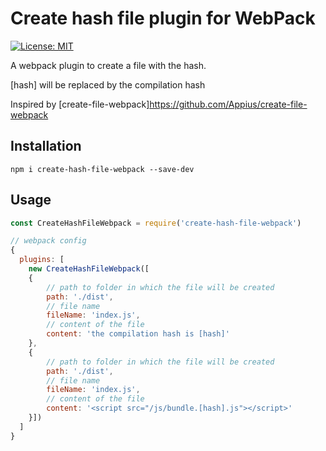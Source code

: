 # Create hash file plugin for WebPack
[![License: MIT](https://img.shields.io/badge/License-MIT-blue.svg)](https://opensource.org/licenses/MIT)

A webpack plugin to create a file with the hash.

\[hash] will be replaced by the compilation hash

Inspired by [create-file-webpack]https://github.com/Appius/create-file-webpack

## Installation
```
npm i create-hash-file-webpack --save-dev
```

## Usage
```js
const CreateHashFileWebpack = require('create-hash-file-webpack')

// webpack config
{
  plugins: [
    new CreateHashFileWebpack([
    {
        // path to folder in which the file will be created
        path: './dist',
        // file name
        fileName: 'index.js',
        // content of the file
        content: 'the compilation hash is [hash]'
    },
    {
        // path to folder in which the file will be created
        path: './dist',
        // file name
        fileName: 'index.js',
        // content of the file
        content: '<script src="/js/bundle.[hash].js"></script>'
    }])
  ]
}
```
